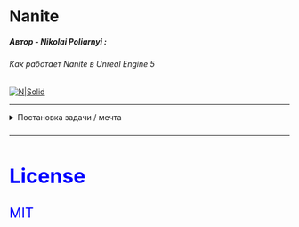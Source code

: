 # Nanite

##### Автор - Nikolai Poliarnyi :
###### *Как работает Nanite в Unreal Engine 5*
[![N|Solid](https://opengameart.org/sites/default/files/forum-attachments/Shark1.png)](https://www.youtube.com/watch?v=ltUzX1IR9JI&ab_channel=NikolaiPoliarnyi)

- - -

<details>

<summary>Постановка задачи / мечта</summary>

<font color=Blue size=5>Я синий </ font>

|  | Кино | Игры|
| :------ | :------: | :------: |
| Отрисовка | Offline | Realtime ${1\over 60}$ |
| Скорость обработки | Высокое качество | Бюджет качества |
| Подготовка ассетов | Оригинал | Упрощаем assets |

</details>

- - -

## License

MIT

[//]: # (Я самый крутой комментарий)
